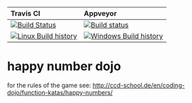 | Travis CI | Appveyor
| :-------- | :-------
| [![Build Status](https://travis-ci.org/wtjerry/happyNumbersDojo.svg?branch=master)](https://travis-ci.org/wtjerry/happyNumbersDojo)| [![Build status](https://ci.appveyor.com/api/projects/status/b4l1a7qmjtfg3l95?svg=true)](https://ci.appveyor.com/project/wtjerry/happyNumbersDojo)
[![Linux Build history](https://buildstats.info/travisci/chart/wtjerry/happyNumbersDojo?branch=master&includeBuildsFromPullRequest=false)](https://travis-ci.org/wtjerry/happyNumbersDojo/builds?branch=master) | [![Windows Build history](https://buildstats.info/appveyor/chart/wtjerry/happyNumbersDojo?branch=master&includeBuildsFromPullRequest=false)](https://ci.appveyor.com/project/wtjerry/happyNumbersDojo/history?branch=master)

# happy number dojo

for the rules of the game see:
http://ccd-school.de/en/coding-dojo/function-katas/happy-numbers/
